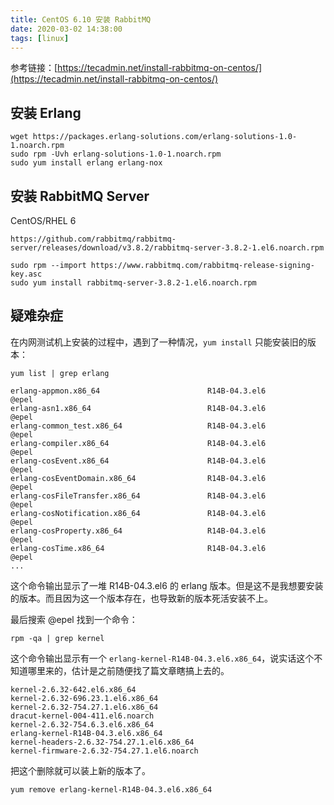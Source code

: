 ```yaml
---
title: CentOS 6.10 安装 RabbitMQ
date: 2020-03-02 14:38:00
tags: [linux]
---
```


参考链接：[https://tecadmin.net/install-rabbitmq-on-centos/](https://tecadmin.net/install-rabbitmq-on-centos/)

## 安装 Erlang

```
wget https://packages.erlang-solutions.com/erlang-solutions-1.0-1.noarch.rpm
sudo rpm -Uvh erlang-solutions-1.0-1.noarch.rpm
sudo yum install erlang erlang-nox
```

## 安装 RabbitMQ Server

CentOS/RHEL 6

```
https://github.com/rabbitmq/rabbitmq-server/releases/download/v3.8.2/rabbitmq-server-3.8.2-1.el6.noarch.rpm
```

```
sudo rpm --import https://www.rabbitmq.com/rabbitmq-release-signing-key.asc
sudo yum install rabbitmq-server-3.8.2-1.el6.noarch.rpm
```

## 疑难杂症

在内网测试机上安装的过程中，遇到了一种情况，`yum install` 只能安装旧的版本：

```
yum list | grep erlang

erlang-appmon.x86_64                        R14B-04.3.el6               @epel
erlang-asn1.x86_64                          R14B-04.3.el6               @epel
erlang-common_test.x86_64                   R14B-04.3.el6               @epel
erlang-compiler.x86_64                      R14B-04.3.el6               @epel
erlang-cosEvent.x86_64                      R14B-04.3.el6               @epel
erlang-cosEventDomain.x86_64                R14B-04.3.el6               @epel
erlang-cosFileTransfer.x86_64               R14B-04.3.el6               @epel
erlang-cosNotification.x86_64               R14B-04.3.el6               @epel
erlang-cosProperty.x86_64                   R14B-04.3.el6               @epel
erlang-cosTime.x86_64                       R14B-04.3.el6               @epel
...
```

这个命令输出显示了一堆 R14B-04.3.el6 的 erlang 版本。但是这不是我想要安装的版本。而且因为这一个版本存在，也导致新的版本死活安装不上。

最后搜索 @epel 找到一个命令：

```
rpm -qa | grep kernel
```

这个命令输出显示有一个 `erlang-kernel-R14B-04.3.el6.x86_64`，说实话这个不知道哪里来的，估计是之前随便找了篇文章瞎搞上去的。

```
kernel-2.6.32-642.el6.x86_64
kernel-2.6.32-696.23.1.el6.x86_64
kernel-2.6.32-754.27.1.el6.x86_64
dracut-kernel-004-411.el6.noarch
kernel-2.6.32-754.6.3.el6.x86_64
erlang-kernel-R14B-04.3.el6.x86_64
kernel-headers-2.6.32-754.27.1.el6.x86_64
kernel-firmware-2.6.32-754.27.1.el6.noarch
```

把这个删除就可以装上新的版本了。

```
yum remove erlang-kernel-R14B-04.3.el6.x86_64
```

